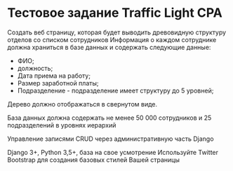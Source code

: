 # Тестовое задание Traffic Light CPA

Создать веб страницу, которая будет выводить древовидную структуру отделов со списком сотрудников
Информация о каждом сотруднике должна храниться в базе данных и содержать следующие данные:

- ФИО;
- должность;
- Дата приема на работу;
- Размер заработной платы;
- Подразделение - подразделение имеет структуру до 5 уровней;

Дерево должно отображаться в свернутом виде.

База данных должна содержать не менее 50 000 сотрудников и  25 подразделений в уровнях иерархий

Управление записями CRUD через административную часть Django

Django 3+, Python 3,5+, база на свое усмотрение
Используйте Twitter Bootstrap для создания базовых стилей Вашей страницы